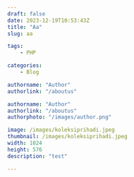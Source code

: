 ```yaml
---
draft: false
date: 2023-12-19T10:53:43Z
title: "Aa"
slug: aa

tags:
    - PHP

categories:
    - Blog

authorname: "Author"
authorlink: "/aboutus"

authorname: "Author"
authorlink: "/aboutus"
authorphoto: "/images/author.png"

image: /images/koleksiprihadi.jpeg
thumbnail: /images/koleksiprihadi.jpeg
width: 1024
height: 576
description: "test"

---
```


